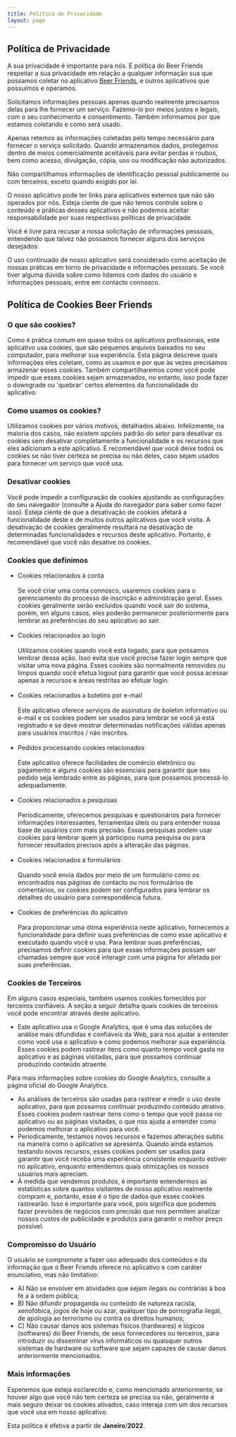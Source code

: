 ```yaml
---
title: Política de Privacidade 
layout: page
---
```


<h2>Política de Privacidade</h2>
<p>A sua privacidade é importante para nós. É política do Beer Friends respeitar a sua privacidade em relação a qualquer
    informação sua que possamos coletar no aplicativo <a href=https://wamarra.github.io />Beer Friends</a>, e outros aplicativos que
    possuímos e operamos.</p>
<p>Solicitamos informações pessoais apenas quando realmente precisamos delas para lhe fornecer um serviço. Fazemo-lo por
    meios justos e legais, com o seu conhecimento e consentimento. Também informamos por que estamos coletando e como
    será usado. </p>
<p>Apenas retemos as informações coletadas pelo tempo necessário para fornecer o serviço solicitado. Quando armazenamos
    dados, protegemos dentro de meios comercialmente aceitáveis ​​para evitar perdas e roubos, bem como acesso,
    divulgação, cópia, uso ou modificação não autorizados.</p>
<p>Não compartilhamos informações de identificação pessoal publicamente ou com terceiros, exceto quando exigido por lei.
</p>
<p>O nosso aplicativo pode ter links para aplicativos externos que não são operados por nós. Esteja ciente de que não temos controle
    sobre o conteúdo e práticas desses aplicativos e não podemos aceitar responsabilidade por suas respectivas políticas de privacidade. </p>
<p>Você é livre para recusar a nossa solicitação de informações pessoais, entendendo que talvez não possamos fornecer
    alguns dos serviços desejados.</p>
<p>O uso continuado de nosso aplicativo será considerado como aceitação de nossas práticas em torno de privacidade e
    informações pessoais. Se você tiver alguma dúvida sobre como lidamos com dados do usuário e informações pessoais,
    entre em contacto connosco.</p>
<h2>Política de Cookies Beer Friends</h2>
<h3>O que são cookies?</h3>
<p>Como é prática comum em quase todos os aplicativos profissionais, este aplicativo usa cookies, que são pequenos arquivos baixados
    no seu computador, para melhorar sua experiência. Esta página descreve quais informações eles coletam, como as
    usamos e por que às vezes precisamos armazenar esses cookies. Também compartilharemos como você pode impedir que
    esses cookies sejam armazenados, no entanto, isso pode fazer o downgrade ou 'quebrar' certos elementos da
    funcionalidade do aplicativo.</p>
<h3>Como usamos os cookies?</h3>
<p>Utilizamos cookies por vários motivos, detalhados abaixo. Infelizmente, na maioria dos casos, não existem opções
    padrão do setor para desativar os cookies sem desativar completamente a funcionalidade e os recursos que eles
    adicionam a este aplicativo. É recomendável que você deixe todos os cookies se não tiver certeza se precisa ou não deles,
    caso sejam usados ​​para fornecer um serviço que você usa.</p>
<h3>Desativar cookies</h3>
<p>Você pode impedir a configuração de cookies ajustando as configurações do seu navegador (consulte a Ajuda do
    navegador para saber como fazer isso). Esteja ciente de que a desativação de cookies afetará a funcionalidade deste
    e de muitos outros aplicativos que você visita. A desativação de cookies geralmente resultará na desativação de
    determinadas funcionalidades e recursos deste aplicativo. Portanto, é recomendável que você não desative os cookies.</p>
<h3>Cookies que definimos</h3>
<ul>
    <li> Cookies relacionados à conta<br><br> Se você criar uma conta connosco, usaremos cookies para o gerenciamento do
        processo de inscrição e administração geral. Esses cookies geralmente serão excluídos quando você sair do
        sistema, porém, em alguns casos, eles poderão permanecer posteriormente para lembrar as preferências do seu aplicativo
        ao sair.<br><br> </li>
    <li> Cookies relacionados ao login<br><br> Utilizamos cookies quando você está logado, para que possamos lembrar
        dessa ação. Isso evita que você precise fazer login sempre que visitar uma nova página. Esses cookies são
        normalmente removidos ou limpos quando você efetua logout para garantir que você possa acessar apenas a recursos
        e áreas restritas ao efetuar login.<br><br> </li>
    <li> Cookies relacionados a boletins por e-mail<br><br> Este aplicativo oferece serviços de assinatura de boletim
        informativo ou e-mail e os cookies podem ser usados ​​para lembrar se você já está registrado e se deve mostrar
        determinadas notificações válidas apenas para usuários inscritos / não inscritos.<br><br> </li>
    <li> Pedidos processando cookies relacionados<br><br> Este aplicativo oferece facilidades de comércio eletrônico ou
        pagamento e alguns cookies são essenciais para garantir que seu pedido seja lembrado entre as páginas, para que
        possamos processá-lo adequadamente.<br><br> </li>
    <li> Cookies relacionados a pesquisas<br><br> Periodicamente, oferecemos pesquisas e questionários para fornecer
        informações interessantes, ferramentas úteis ou para entender nossa base de usuários com mais precisão. Essas
        pesquisas podem usar cookies para lembrar quem já participou numa pesquisa ou para fornecer resultados precisos
        após a alteração das páginas.<br><br> </li>
    <li> Cookies relacionados a formulários<br><br> Quando você envia dados por meio de um formulário como os
        encontrados nas páginas de contacto ou nos formulários de comentários, os cookies podem ser configurados para
        lembrar os detalhes do usuário para correspondência futura.<br><br> </li>
    <li> Cookies de preferências do aplicativo<br><br> Para proporcionar uma ótima experiência neste aplicativo, fornecemos a
        funcionalidade para definir suas preferências de como esse aplicativo é executado quando você o usa. Para lembrar suas
        preferências, precisamos definir cookies para que essas informações possam ser chamadas sempre que você
        interagir com uma página for afetada por suas preferências.<br> </li>
</ul>
<h3>Cookies de Terceiros</h3>
<p>Em alguns casos especiais, também usamos cookies fornecidos por terceiros confiáveis. A seção a seguir detalha quais
    cookies de terceiros você pode encontrar através deste aplicativo.</p>
<ul>
    <li> Este aplicativo usa o Google Analytics, que é uma das soluções de análise mais difundidas e confiáveis ​​da Web, para
        nos ajudar a entender como você usa o aplicativo e como podemos melhorar sua experiência. Esses cookies podem rastrear
        itens como quanto tempo você gasta no aplicativo e as páginas visitadas, para que possamos continuar produzindo
        conteúdo atraente. </li>
</ul>
<p>Para mais informações sobre cookies do Google Analytics, consulte a página oficial do Google Analytics.</p>
<ul>
    <li> As análises de terceiros são usadas para rastrear e medir o uso deste aplicativo, para que possamos continuar
        produzindo conteúdo atrativo. Esses cookies podem rastrear itens como o tempo que você passa no aplicativo ou as
        páginas visitadas, o que nos ajuda a entender como podemos melhorar o aplicativo para você.</li>
    <li> Periodicamente, testamos novos recursos e fazemos alterações subtis na maneira como o aplicativo se apresenta. Quando
        ainda estamos testando novos recursos, esses cookies podem ser usados ​​para garantir que você receba uma
        experiência consistente enquanto estiver no aplicativo, enquanto entendemos quais otimizações os nossos usuários mais
        apreciam.</li>
    <li> À medida que vendemos produtos, é importante entendermos as estatísticas sobre quantos visitantes de nosso aplicativo
        realmente compram e, portanto, esse é o tipo de dados que esses cookies rastrearão. Isso é importante para você,
        pois significa que podemos fazer previsões de negócios com precisão que nos permitem analizar nossos custos de
        publicidade e produtos para garantir o melhor preço possível.</li>
</ul>
<h3>Compromisso do Usuário</h3>
<p>O usuário se compromete a fazer uso adequado dos conteúdos e da informação que o Beer Friends oferece no aplicativo e com
    caráter enunciativo, mas não limitativo:</p>
<ul>
    <li>A) Não se envolver em atividades que sejam ilegais ou contrárias à boa fé a à ordem pública;</li>
    <li>B) Não difundir propaganda ou conteúdo de natureza racista, xenofóbica, <a
            style='color: inherit !important; text-decoration:none !important;' href='https://jogoshoje.io'>jogos de
            hoje</a> ou azar, qualquer tipo de pornografia ilegal, de apologia ao terrorismo ou contra os direitos
        humanos;</li>
    <li>C) Não causar danos aos sistemas físicos (hardwares) e lógicos (softwares) do Beer Friends, de seus fornecedores
        ou terceiros, para introduzir ou disseminar vírus informáticos ou quaisquer outros sistemas de hardware ou
        software que sejam capazes de causar danos anteriormente mencionados.</li>
</ul>
<h3>Mais informações</h3>
<p>Esperemos que esteja esclarecido e, como mencionado anteriormente, se houver algo que você não tem certeza se precisa
    ou não, geralmente é mais seguro deixar os cookies ativados, caso interaja com um dos recursos que você usa em nosso
    aplicativo.</p>
<p>Esta política é efetiva a partir de <strong>Janeiro</strong>/<strong>2022</strong>.</p>